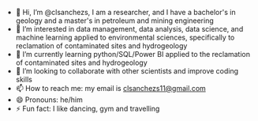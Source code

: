 - 👋 Hi, I’m @clsanchezs, I am a researcher, and I have a bachelor's in geology and a master's in petroleum and mining engineering
- 👀 I’m interested in data management, data analysis, data science, and machine learning applied to environmental sciences, specifically to reclamation of contaminated sites and hydrogeology
- 🌱 I’m currently learning python/SQL/Power BI applied to the reclamation of contaminated sites and hydrogeology
- 💞️ I’m looking to collaborate with other scientists and improve coding skills  
- 📫 How to reach me: my email is clsanchezs11@gmail.com
- 😄 Pronouns: he/him
- ⚡ Fun fact: I like dancing, gym and travelling

<!---
clsanchezs/clsanchezs is a ✨ special ✨ repository because its `README.md` (this file) appears on your GitHub profile.
You can click the Preview link to take a look at your changes.
--->
